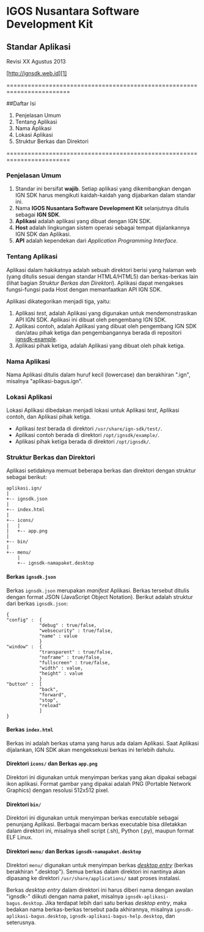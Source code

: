 IGOS Nusantara Software Development Kit
=======================================

Standar Aplikasi
----------------
Revisi XX Agustus 2013

[http://ignsdk.web.id][1]

========================================================================

##Daftar Isi
1. Penjelasan Umum
2. Tentang Aplikasi
3. Nama Aplikasi
4. Lokasi Aplikasi
5. Struktur Berkas dan Direktori

========================================================================

### Penjelasan Umum
1. Standar ini bersifat __wajib__. Setiap aplikasi yang dikembangkan dengan
IGN SDK harus mengikuti kaidah-kaidah yang dijabarkan dalam standar ini.
2. Nama __IGOS Nusantara Software Development Kit__ selanjutnya ditulis
sebagai __IGN SDK__.
3. __Aplikasi__ adalah aplikasi yang dibuat dengan IGN SDK.
4. __Host__ adalah lingkungan sistem operasi sebagai tempat dijalankannya
IGN SDK dan Aplikasi.
5. __API__ adalah kependekan dari _Application Programming Interface_.

### Tentang Aplikasi
Aplikasi dalam hakikatnya adalah sebuah direktori berisi yang halaman
web (yang ditulis sesuai dengan standar HTML4/HTML5) dan berkas-berkas
lain (lihat bagian _Struktur Berkas dan Direktori_). Aplikasi dapat
mengakses fungsi-fungsi pada Host dengan memanfaatkan API IGN SDK.

Aplikasi dikategorikan menjadi tiga, yaitu:

1. Aplikasi _test_, adalah Aplikasi yang digunakan untuk
mendemonstrasikan API IGN SDK. Aplikasi ini dibuat oleh pengembang IGN
SDK.
2. Aplikasi contoh, adalah Aplikasi yang dibuat oleh pengembang IGN SDK
dan/atau pihak ketiga dan pengembangannya berada di repositori
[ignsdk-example][2].
3. Aplikasi pihak ketiga, adalah Aplikasi yang dibuat oleh pihak ketiga.

### Nama Aplikasi
Nama Aplikasi ditulis dalam huruf kecil (lowercase) dan berakhiran
".ign", misalnya "aplikasi-bagus.ign".

### Lokasi Aplikasi
Lokasi Aplikasi dibedakan menjadi lokasi untuk Aplikasi _test_, Aplikasi 
contoh, dan Aplikasi pihak ketiga.

* Aplikasi _test_ berada di direktori `/usr/share/ign-sdk/test/`.
* Aplikasi contoh berada di direktori `/opt/ignsdk/example/`.
* Aplikasi pihak ketiga berada di direktori `/opt/ignsdk/`.

### Struktur Berkas dan Direktori

Aplikasi setidaknya memuat beberapa berkas dan direktori dengan struktur
sebagai berikut:

```
aplikasi.ign/
|
+-- ignsdk.json
|
+-- index.html
|
+-- icons/
|   |
|   +-- app.png
|
+-- bin/
|
+-- menu/
    |
    +-- ignsdk-namapaket.desktop
```

#### Berkas `ignsdk.json`
Berkas `ignsdk.json` merupakan _manifest_ Aplikasi. Berkas tersebut
ditulis dengan format JSON (JavaScript Object Notation). Berikut adalah
struktur dari berkas `ignsdk.json`:

```
{
"config" :	{
			"debug" : true/false,
			"websecurity" : true/false,
			"name" : value
			}
"window" :	{
			"transparent" : true/false,
			"noframe" : true/false,
			"fullscreen" : true/false,
			"width" : value,
			"height" : value
			}
"button" :	[
			"back",
			"forward",
			"stop",
			"reload"
			]
}
```

#### Berkas `index.html`
Berkas ini adalah berkas utama yang harus ada dalam Aplikasi. Saat
Aplikasi dijalankan, IGN SDK akan mengeksekusi berkas ini terlebih
dahulu.

#### Direktori `icons/` dan Berkas `app.png`
Direktori ini digunakan untuk menyimpan berkas yang akan dipakai sebagai
ikon aplikasi. Format gambar yang dipakai adalah PNG (Portable Network Graphics) dengan resolusi 512x512 pixel.

#### Direktori `bin/`
Direktori ini digunakan untuk menyimpan berkas executable sebagai
penunjang Aplikasi. Berbagai macam berkas executable bisa diletakkan
dalam direktori ini, misalnya shell script (.sh), Python (.py), maupun
format ELF Linux.

#### Direktori `menu/` dan Berkas `ignsdk-namapaket.desktop`
Direktori `menu/` digunakan untuk menyimpan berkas [_desktop entry_][3]
(berkas berakhiran ".desktop"). Semua berkas dalam direktori ini
nantinya akan dipasang ke direktori `/usr/share/applications/` saat
proses instalasi.

Berkas _desktop entry_ dalam direktori ini harus diberi nama dengan
awalan "ignsdk-" diikuti dengan nama paket, misalnya
`ignsdk-aplikasi-bagus.desktop`. Jika terdapat lebih dari satu berkas
_desktop entry_, maka bedakan nama berkas-berkas tersebut pada
akhirannya, misalnya `ignsdk-aplikasi-bagus.desktop`, 
`ignsdk-aplikasi-bagus-help.desktop`, dan seterusnya.

[1]: http://ignsdk.web.id
[2]: https://github.com/anak10thn/ignsdk-example
[3]: http://standards.freedesktop.org/desktop-entry-spec/latest/
